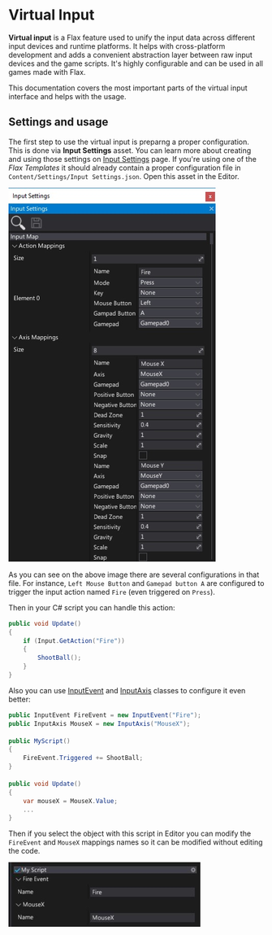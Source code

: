 # Virtual Input

**Virtual input** is a Flax feature used to unify the input data across different input devices and runtime platforms. It helps with cross-platform development and adds a convenient abstraction layer between raw input devices and the game scripts. It's highly configurable and can be used in all games made with Flax.

This documentation covers the most important parts of the virtual input interface and helps with the usage.

## Settings and usage

The first step to use the virtual input is preparng a proper configuration. This is done via **Input Settings** asset. You can learn more about creating and using those settings on [Input Settings](input-settings.md) page. If you're using one of the *Flax Templates* it should already contain a proper configuration file in `Content/Settings/Input Settings.json`. Open this asset in the Editor.

![Virtual Input Config](media/virtual-input-config.jpg)

As you can see on the above image there are several configurations in that file. For instance, `Left Mouse Button` and `Gamepad button A` are configured to trigger the input action named `Fire` (even triggered on `Press`).

Then in your C# script you can handle this action:

```cs
public void Update()
{
	if (Input.GetAction("Fire"))
	{
		ShootBall();
	}
}
```

Also you can use [InputEvent](https://docs.flaxengine.com/api/FlaxEngine.InputEvent.html) and [InputAxis](https://docs.flaxengine.com/api/FlaxEngine.InputEvent.html) classes to configure it even better:

```cs
public InputEvent FireEvent = new InputEvent("Fire");
public InputAxis MouseX = new InputAxis("MouseX");

public MyScript()
{
	FireEvent.Triggered += ShootBall;
}

public void Update()
{
	var mouseX = MouseX.Value;
	...
}
```

Then if you select the object with this script in Editor you can modify the `FireEvent` and `MouseX` mappings names so it can be modified without editing the code.

![Virtual Input Script](media/virtual-input-script-example.jpg)

